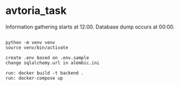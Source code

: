 # avtoria_task


Information gathering starts at 12:00.
Database dump occurs at 00:00.

```shell

python -m venv venv
source venv/bin/activate

create .env based on .env.sample
change sqlalchemy.url in alembic.ini

run: docker build -t backend .
run: docker-compose up
```



